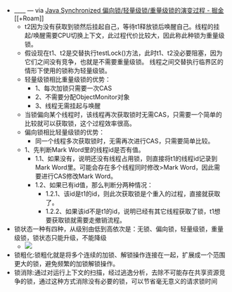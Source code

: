 - ____ — via [Java Synchronized 偏向锁/轻量级锁/重量级锁的演变过程 - 掘金](https://juejin.cn/post/7007656138518822925) [[+Roam]]
    - t2因为没有获取到锁然后挂起自己，等待t1释放锁后唤醒自己。线程的挂起/唤醒需要CPU切换上下文，此过程代价比较大，因此称此种锁为重量级锁。
    - 假设现在t1、t2是交替执行testLock()方法，此时t1、t2没必要阻塞，因为它们之间没有竞争，也就是不需要重量级锁。 线程之间交替执行临界区的情形下使用的锁称为轻量级锁。
    - 轻量级锁相比重量级锁的优势：
        - 1、每次加锁只需要一次CAS
        - 2、不需要分配ObjectMonitor对象
        - 3、线程无需挂起与唤醒
    - 当锁偏向某个线程时，该线程再次获取锁时无需CAS，只需要一个简单的比较就可以获取锁，这个过程效率很高。
    - 偏向锁相比轻量级锁的优势：
        - 同一个线程多次获取锁时，无需再次进行CAS，只需要简单比较。
    - 1、先判断Mark Word里的线程id是否有值。
        - 1.1、如果没有，说明还没有线程占用锁，则直接将t1的线程id记录到Mark Word里。可能会存在多个线程同时修改>Mark Word，因此需要进行CAS修改Mark Word。
        - 1.2、如果已有id值，那么判断分两种情况：
            - 1.2.1、该id是t1的id，则此次获取锁是个重入的过程，直接就获取了。
            - 1.2.2、如果该id不是t1的id，说明已经有其它线程获取了锁，t1想要获取锁就需要走撤销流程。
- 锁状态一种有四种，从级别由低到高依次是：无锁、偏向锁，轻量级锁，重量级锁，锁状态只能升级，不能降级
    - ![](https://firebasestorage.googleapis.com/v0/b/firescript-577a2.appspot.com/o/imgs%2Fapp%2Flxyer%2Fkyu6VuaoMn.png?alt=media&token=c2f5362c-ef64-440f-8197-7757eb3102ab)
- 锁粗化:锁粗化就是将多个连续的加锁、解锁操作连接在一起，扩展成一个范围更大的锁，避免频繁的加锁解锁操作。
- 锁消除:通过对运行上下文的扫描，经过逃逸分析，去除不可能存在共享资源竞争的锁，通过这种方式消除没有必要的锁，可以节省毫无意义的请求锁时间
